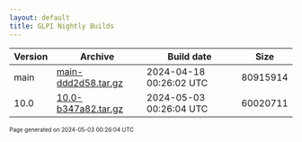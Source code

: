 ```yaml
---
layout: default
title: GLPI Nightly Builds
---
```


Version|Archive|Build date|Size
---|---|---|---
main|[main-ddd2d58.tar.gz](main-ddd2d58.tar.gz)|2024-04-18 00:26:02 UTC|80915914
10.0|[10.0-b347a82.tar.gz](10.0-b347a82.tar.gz)|2024-05-03 00:26:04 UTC|60020711

<font size="1">Page generated on 2024-05-03 00:26:04 UTC</font>
